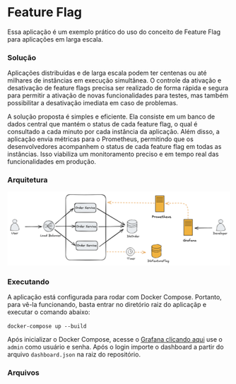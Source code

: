 # Feature Flag
Essa aplicação é um exemplo prático do uso do conceito de Feature Flag para aplicações em larga escala.

### Solução
Aplicações distribuídas e de larga escala podem ter centenas ou até milhares de instâncias em execução simultânea. O controle da ativação e desativação de feature flags precisa ser realizado de forma rápida e segura para permitir a ativação de novas funcionalidades para testes, mas também possibilitar a desativação imediata em caso de problemas.

A solução proposta é simples e eficiente. Ela consiste em um banco de dados central que mantém o status de cada feature flag, o qual é consultado a cada minuto por cada instância da aplicação. Além disso, a aplicação envia métricas para o Prometheus, permitindo que os desenvolvedores acompanhem o status de cada feature flag em todas as instâncias. Isso viabiliza um monitoramento preciso e em tempo real das funcionalidades em produção.
### Arquitetura
![Architecture](documentation/images/architecture.png)

### Executando
A aplicação está configurada para rodar com Docker Compose. Portanto, para vê-la funcionando, basta entrar no diretório raiz do aplicaçãp e executar o comando abaixo:

`
docker-compose up --build
`

Após inicializar o Docker Compose, acesse o [Grafana clicando aqui](http://localhost:3000) use o `admin` como usuário e senha. Após o login importe o dashboard a partir do arquivo `dashboard.json` na raiz do repositório.



### Arquivos